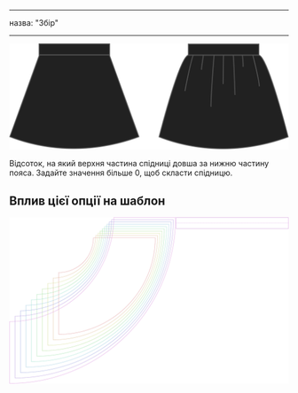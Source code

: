 - - -
назва: "Збір"
- - -

![Збір](gathering.svg)

Відсоток, на який верхня частина спідниці довша за нижню частину пояса. Задайте значення більше 0, щоб скласти спідницю.

## Вплив цієї опції на шаблон

![На цьому зображенні показано вплив цієї опції шляхом накладання декількох варіантів, які мають різне значення для цієї опції](sandy_gathering_sample.svg "Вплив цієї опції на шаблон")
